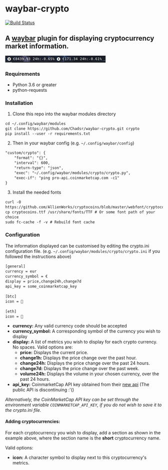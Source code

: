 # waybar-crypto

[![Build Status](https://travis-ci.org/Chadsr/waybar-crypto.svg?branch=master)](https://travis-ci.org/Chadsr/waybar-crypto)

## A [waybar](https://github.com/Alexays/Waybar) plugin for displaying cryptocurrency market information.

![Example Setup](https://raw.githubusercontent.com/Chadsr/waybar-crypto/master/images/waybar_crypto.png)

### Requirements

- Python 3.6 or greater
- python-requests

### Installation

1. Clone this repo into the waybar modules directory

```
cd ~/.config/waybar/modules
git clone https://github.com/Chadsr/waybar-crypto.git crypto
pip install --user -r requirements.txt
```

2. Then in your waybar config (e.g. `~/.config/waybar/config`)

```
"custom/crypto": {
    "format": "{}",
    "interval": 600,
    "return-type": "json",
    "exec": "~/.config/waybar/modules/crypto/crypto.py",
    "exec-if": "ping pro-api.coinmarketcap.com -c1"
}
```

3. Install the needed fonts

```
curl -O https://github.com/AllienWorks/cryptocoins/blob/master/webfont/cryptocoins.ttf
cp cryptocoins.ttf /usr/share/fonts/TTF # Or some font path of your choice
sudo fc-cache -f -v # Rebuild font cache
```

### Configuration

The information displayed can be customised by editing the crypto.ini configuration file.
(e.g. `~/.config/waybar/modules/crypto/crypto.ini` if you followed the instructions above)

```
[general]
currency = eur
currency_symbol = €
display = price,change24h,change7d
api_key = some_coinmarketcap_key

[btc]
icon = 

[eth]
icon = 
```

- **currency:** Any valid currency code should be accepted
- **currency_symbol:** A corresponding symbol of the currency you wish to display
- **display:** A list of metrics you wish to display for each crypto currency. No spaces.
  Valid options are:
  - **price:** Displays the current price.
  - **change1h:** Displays the price change over the past hour.
  - **change24h:** Displays the price change over the past 24 hours.
  - **change7d:** Displays the price change over the past week.
  - **volume24h:** Displays the volume in your chosen currency, over the past 24 hours.
- **api_key:** CoinmarketCap API key obtained from their [new api](https://coinmarketcap.com/api/) (The public API is discontinuing :'()

_Alternatively, the CoinMarketCap API key can be set through the environment variable `COINMARKETCAP_API_KEY`, if you do not wish to save it to the crypto.ini file._

#### Adding cryptocurrencies:

For each cryptocurrency you wish to display, add a section as shown in the example above, where the section name is the **short** cryptocurrency name.

Valid options:

- **icon:** A character symbol to display next to this cryptocurrency's metrics.
